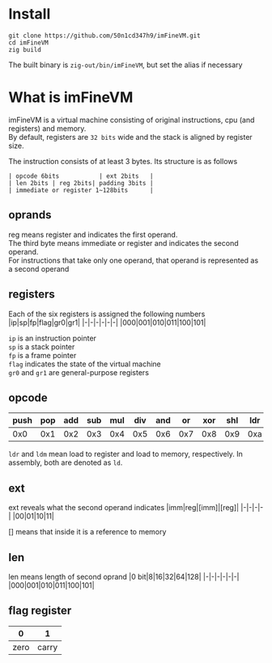 # Install
```shell
git clone https://github.com/50n1cd347h9/imFineVM.git
cd imFineVM
zig build
```
The built binary is `zig-out/bin/imFineVM`, but set the alias if necessary

# What is imFineVM
imFineVM is a virtual machine consisting of original instructions, cpu (and registers) and memory.<br>
By default, registers are `32 bits` wide and the stack is aligned by register size.

The instruction consists of at least 3 bytes.
Its structure is as follows
```
| opcode 6bits           | ext 2bits   | 
| len 2bits | reg 2bits| padding 3bits |
| immediate or register 1~128bits      |
```
## oprands
reg means register and indicates the first operand.<br>
The third byte means immediate or register and indicates the second operand.<br>
For instructions that take only one operand, that operand is represented as a second operand

## registers
Each of the six registers is assigned the following numbers
|ip|sp|fp|flag|gr0|gr1|
|-|-|-|-|-|-|
|000|001|010|011|100|101|

`ip` is an instruction pointer<br>
`sp` is a stack pointer<br>
`fp` is a frame pointer<br>
`flag` indicates the state of the virtual machine<br>
`gr0` and `gr1` are general-purpose registers


## opcode
|push|pop|add|sub|mul|div|and|or|xor|shl|ldr|ldm|cmp|jmp|jg|jz|jl|call|ret|nop|
|-|-|-|-|-|-|-|-|-|-|-|-|-|-|-|-|-|-|-|-|
|0x0|0x1|0x2|0x3|0x4|0x5|0x6|0x7|0x8|0x9|0xa|0xb|0xc|0xd|0xe|0xf|0x10|0x11|0x12|0x13|

`ldr` and `ldm` mean load to register and load to memory, respectively.
In assembly, both are denoted as `ld`.

## ext
ext reveals what the second operand indicates
|imm|reg|[imm]|[reg]|
|-|-|-|-|
|00|01|10|11|

[] means that inside it is a reference to memory
## len
len means length of second oprand
|0 bit|8|16|32|64|128|
|-|-|-|-|-|-|
|000|001|010|011|100|101|

## flag register
|0|1|
|-|-|
|zero|carry|
